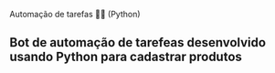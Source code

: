 Automação de tarefas 👨‍💻  (Python)
<h2>Bot de automação de tarefeas desenvolvido usando Python para cadastrar produtos</h2>

